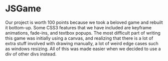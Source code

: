 # JSGame

Our project is worth 100 points because we took a beloved game and rebuilt it bottom-up. Some CSS3 features that we have included are keyframe animations, fade-ins,
and textbox popups. The most difficult part of writing this game was initially using a canvas, and realizing that there is a lot of extra stuff involved with drawing
manually, a lot of weird edge cases such as windows resizing. All of this was made easier when we decided to use a div of other divs instead. 
